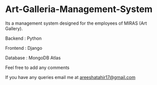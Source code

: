 # Art-Galleria-Management-System

Its a management system designed for the employees of MIRAS (Art Gallery). 

Backend : Python

Frontend : Django 

Database : MongoDB Atlas

Feel free to add any comments

If you have any queries email me at areeshatahir17@gmail.com
